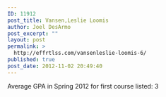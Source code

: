 ```yaml
---
ID: 11912
post_title: Vansen,Leslie Loomis
author: Joel DesArmo
post_excerpt: ""
layout: post
permalink: >
  http://effrtlss.com/vansenleslie-loomis-6/
published: true
post_date: 2012-11-02 20:49:40
---
```

<p>Average GPA in Spring 2012 for first course listed: 3</p>